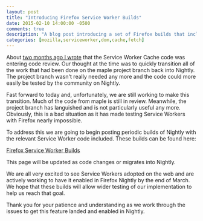 ```yaml
---
layout: post
title: "Introducing Firefox Service Worker Builds"
date: 2015-02-10 14:00:00 -0500
comments: true
description: "A blog post introducing a set of Firefox builds that include the Service Worker, Fetch, and Cache APIs."
categories: [mozilla,serviceworker,dom,cache,fetch]
---
```


About [two months ago I wrote][] that the Service Worker Cache code was entering
code review.  Our thought at the time was to quickly transition all of the
work that had been done on the maple project branch back into Nightly.  The
project branch wasn't really needed any more and the code could more easily be
tested by the community on Nightly.

Fast forward to today and, unfortunately, we are still working to make this
transition.  Much of the code from maple is still in review.  Meanwhile, the project
branch has languished and is not particularly useful any more.  Obviously, this
is a bad situation as it has made testing Service Workers with Firefox nearly
impossible.

To address this we are going to begin posting periodic builds of Nightly with
the relevant Service Worker code included.  These builds can be found here:

  [Firefox Service Worker Builds][]

<!-- more -->

This page will be updated as code changes or migrates into Nightly.

We are all very excited to see Service Workers adopted on the web and are
actively working to have it enabled in Firefox Nightly by the end of
March.  We hope that these builds will allow wider testing of our implementation
to help us reach that goal.

Thank you for your patience and understanding as we work through the issues
to get this feature landed and enabled in Nightly.

[two months ago I wrote]: /blog/2014/12/08/implementing-the-serviceworker-cache-api-in-gecko/
[Firefox Service Worker Builds]: /sw-builds
